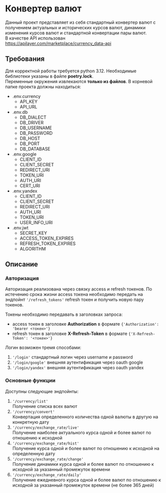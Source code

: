 # Конвертер валют
Данный проект представляет из себя стандартный конвертер валют с получением актуальных и исторических курсов валют, динамики изменения курсов валют и стандартной конвертации пары валют.\
В качестве API использован https://apilayer.com/marketplace/currency_data-api
## Требования
Для корректной работы требуется python 3.12. Необходимые библиотеки указаны в файле **poetry.lock**.\
Переменные окружения извлекаются **только из файлов**. В корневой папке проекта должны находиться:
* .env.currency
  - API_KEY
  - API_URL
* .env.db
  - DB_DIALECT
  - DB_DRIVER
  - DB_USERNAME
  - DB_PASSWORD
  - DB_HOST
  - DB_PORT
  - DB_DATABASE
* .env.google
  - CLIENT_ID
  - CLIENT_SECRET
  - REDIRECT_URI
  - TOKEN_URI
  - AUTH_URI
  - CERT_URI
* .env.yandex
  - CLIENT_ID
  - CLIENT_SECRET
  - REDIRECT_URI
  - AUTH_URI
  - TOKEN_URI
  - USER_INFO_URI
* .env.jwt
  - SECRET_KEY
  - ACCESS_TOKEN_EXPIRES
  - REFRESH_TOKEN_EXPIRES
  - ALGORITHM
## Описание
### Авторизация
Авторизация реализована через связку access и refresh токенов. По истечению срока жизни access токена необходимо передать на эндпойнт `'/refresh_tokens'` refresh токен и получить новую пару токенов.

Токены необходимо передавать в заголовках запроса:
- access токен в заголовке **Authorization** в формате `{'Authorization': 'bearer <токен>'}`
- refresh токен в заголовке **X-Refresh-Token** в формате `{'X-Refresh-Token': '<токен>'}`

Логин возможен тремя способами:
1. `'/login'` стандартный логин через username и password
2. `'/login/google'` внешняя аутентификация через oauth google
3. `'/login/yandex'` внешняя аутентификация через oauth yandex
### Основные функции
Доступны следующие эндпойнты:
1. `'/currency/list'`\
   Получение списка всех валют
2. `'/currency/convert'`\
   Конвертация определенного количества одной валюты в другую на конкретную дату
3. `'/currency/exchange_rate/live'`\
   Получение наиболее актуального курса одной и более валют по отношению к исходной
4. `'/currency/exchange_rate/hist'`\
   Получение курса одной и более валют по отношению к исходной на определенную дату
5. `'/currency/exchange_rate/change'`\
   Получение динамики курса одной и более валют по отношению к исходной за указанный промежуток времени
6. `'/currency/exchange_rate/daily'`\
    Получение ежедневного курса одной и более валют по отношению к исходной за указанный промежуток времени (не более 365 дней)
